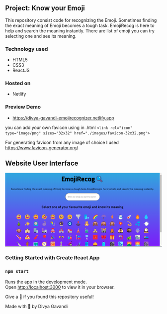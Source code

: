 ## Project: Know your Emoji

This repository consist code for recognizing the Emoji. Sometimes finding the exact meaning of Emoji becomes a tough task.
EmojiRecog is here to help and search the meaning instantly.
There are list of emoji you can try selecting one and see its meaning.

### Technology used
- HTML5
- CSS3
- ReactJS

### Hosted on 
- Netlify

### Preview Demo 
- https://divya-gavandi-emojirecognizer.netlify.app


you can add your own favicon using <link> in .html
`<link rel="icon" type="image/png" sizes="32x32" href="./images/favicon-32x32.png">`

For generating favicon from any image of choice I used https://www.favicon-generator.org/

## Website User Interface

![emojirecog](https://github.com/gavandivya/neogCampPortfolio/raw/main/images/emojirecog.png)


### Getting Started with Create React App

### `npm start`

Runs the app in the development mode.\
Open [http://localhost:3000](http://localhost:3000) to view it in your browser.

Give a 🌟 if you found this repository useful!

Made with 💖 by Divya Gavandi


